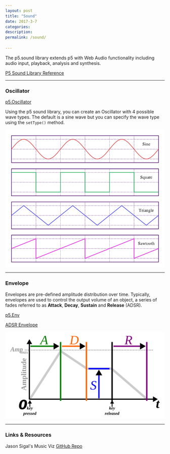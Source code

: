 ```yaml
---
layout: post
title: "Sound"
date: 2017-3-7
categories:
description: 
permalink: /sound/

---
```


The p5.sound library extends p5 with Web Audio functionality including audio input, playback, analysis and synthesis.

[P5 Sound Library Reference](http://p5js.org/reference/#/libraries/p5.sound)

<hr>

### <span class="link">Oscillator</span>

[p5.Oscillator](https://p5js.org/reference/#/p5.Oscillator)

Using the p5 sound library, you can create an Oscillator with 4 possible wave types. The default is a sine wave but you can specify the wave type using the `setType()` method. 

![waveforms](../img/waveforms.png)

<hr>

### <span class="link">Envelope</span>

Envelopes are pre-defined amplitude distribution over time. Typically, envelopes are used to control the output volume of an object, a series of fades referred to as **Attack**, **Decay**, **Sustain** and **Release** (ADSR).

[p5.Env](https://p5js.org/reference/#/p5.Env)

[ADSR Envelope](https://en.wikipedia.org/wiki/Synthesizer#Attack_Decay_Sustain_Release_.28ADSR.29_envelope)

![waveforms](../img/ADSR.svg)

<hr>

### <span class="link">Links & Resources</span>

Jason Sigal's Music Viz [GitHub Repo](https://github.com/therewasaguy/p5-music-viz)
